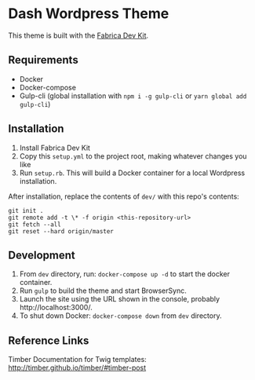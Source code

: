 # Dash Wordpress Theme

This theme is built with the [Fabrica Dev Kit](https://github.com/fabrica-wp/fabrica-dev-kit).

## Requirements
* Docker
* Docker-compose
* Gulp-cli (global installation with `npm i -g gulp-cli` or `yarn global add gulp-cli`)

## Installation

1. Install Fabrica Dev Kit
2. Copy this `setup.yml` to the project root, making whatever changes you like
3. Run `setup.rb`. This will build a Docker container for a local Wordpress installation.

After installation, replace the contents of `dev/` with this repo's contents:

```
git init .
git remote add -t \* -f origin <this-repository-url>
git fetch --all
git reset --hard origin/master
```

## Development

1. From `dev` directory, run: `docker-compose up -d` to start the docker container.
2. Run `gulp` to build the theme and start BrowserSync.
3. Launch the site using the URL shown in the console, probably http://localhost:3000/.
4. To shut down Docker: `docker-compose down` from `dev` directory.

## Reference Links

Timber Documentation for Twig templates: http://timber.github.io/timber/#timber-post
